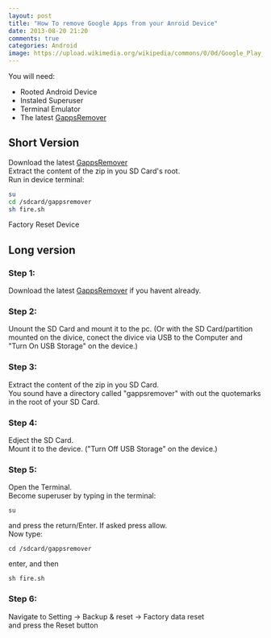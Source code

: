 ```yaml
---
layout: post
title: "How To remove Google Apps from your Anroid Device"
date: 2013-08-20 21:20
comments: true
categories: Android
image: https://upload.wikimedia.org/wikipedia/commons/0/0d/Google_Play_logo.svg
---
```

You will need:

* Rooted Android Device
* Instaled Superuser
* Terminal Emulator
* The latest [GappsRemover](/blob/gappsremover-1.2-20130814.zip)
  
<!-- more -->

## Short Version
Download the latest [GappsRemover](/blob/gappsremover-1.2-20130814.zip)  
Extract the content of the zip in you SD Card's root.  
Run in device terminal:

```bash
su
cd /sdcard/gappsremover
sh fire.sh
```

Factory Reset Device

## Long version
### Step 1:
Download the latest [GappsRemover](http://hektateam.pl/~ciddeamonpl/Android/GappsRemover/) if you havent already.

### Step 2:
Unount the SD Card and mount it to the pc. (Or with the SD Card/partition mounted on the divice, conect the divice via USB to the Computer and "Turn On USB Storage" on the device.)

### Step 3:
Extract the content of the zip in you SD Card.  
You sound have a directory called "gappsremover" with out the quotemarks in the root of your SD Card.

### Step 4:
Edject the SD Card.  
Mount it to the device. ("Turn Off USB Storage" on the device.)

### Step 5:
Open the Terminal.  
Become superuser by typing in the terminal:

```
su
```

and press the return/Enter. If asked press allow.  
Now type:

```
cd /sdcard/gappsremover
```

enter, and then

```
sh fire.sh
```

### Step 6:
Navigate to Setting -> Backup & reset -> Factory data reset  
and press the Reset button
